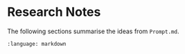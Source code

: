 # Research Notes

The following sections summarise the ideas from `Prompt.md`.

<!-- include the entire Prompt.md content for now -->

```{literalinclude} ../Prompt.md
:language: markdown
```
